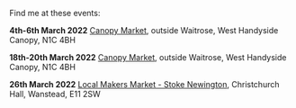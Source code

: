 Find me at these events: 

**4th-6th March 2022**
[Canopy Market](https://canopymarket.co.uk),
outside Waitrose, West Handyside Canopy, N1C 4BH

**18th-20th March 2022**
[Canopy Market](https://canopymarket.co.uk),
outside Waitrose, West Handyside Canopy, N1C 4BH

**26th March 2022**
[Local Makers Market - Stoke Newington](http://www.localmakers.uk), 
Christchurch Hall, Wanstead, E11 2SW
